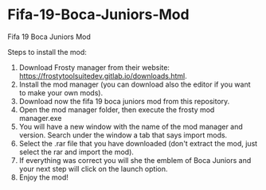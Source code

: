 # Fifa-19-Boca-Juniors-Mod
Fifa 19 Boca Juniors Mod

Steps to install the mod:

1. Download Frosty manager from their website: https://frostytoolsuitedev.gitlab.io/downloads.html.
2. Install the mod manager (you can download also the editor if you want to make your own mods).
3. Download now the fifa 19 boca juniors mod from this repository.
4. Open the mod manager folder, then execute the frosty mod manager.exe
5. You will have a new window with the name of the mod manager and version. Search under the window a tab that says import mods.
6. Select the .rar file that you have downloaded (don't extract the mod, just select the rar and import the mod).
7. If everything was correct you will she the emblem of Boca Juniors and your next step will click on the launch option.
8. Enjoy the mod!
